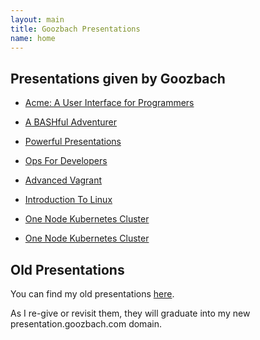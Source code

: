 ```yaml
---
layout: main
title: Goozbach Presentations
name: home
---
```


## Presentations given by Goozbach

* [Acme: A User Interface for Programmers](/Acme-A-User-Interface-for-Programmers)

* [A BASHful Adventurer](/A-BASHful-Adventurer)

* [Powerful Presentations](/powerful-presentations)

* [Ops For Developers](/ops-for-developers)

* [Advanced Vagrant](/Advanced-Vagrant)

* [Introduction To Linux](/Introduction-to-Linux)

* [One Node Kubernetes Cluster](/One-Node-k8s-Cluster)

* [One Node Kubernetes Cluster](/Smart-Dumb-Doorbell)

## Old Presentations

You can find my old presentations [here](http://blog.friocorte.com/presentation/).

As I re-give or revisit them, they will graduate into my new presentation.goozbach.com domain.

